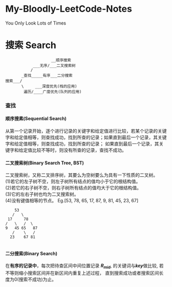 # My-Bloodly-LeetCode-Notes
You Only Look Lots of Times

# 搜索 Search

```
                    __顺序搜索
            ___无序/___二叉搜索树
           /
       _查找_____有序___二分搜索
搜索___/
       \     ___深度优先(栈的应用)
        遍历/____广度优先(队列的应用)   
```
### 查找
#### 顺序搜素(Sequential Search)
从第一个记录开始，逐个进行记录的关键字和给定值进行比较，若某个记录的关键字和给定值相等，则查找成功，找到所查的记录；如果直到最后一个记录，其关键字和给定值相等，则查找成功，找到所查的记录；
如果直到最后一个记录，其关键字和给定值比较不等时，则没有所查的记录，查找不成功。
#### 二叉搜索树(Binary Search Tree, BST)
二叉搜索树，又称二叉排序树，其要么为空树要么为具有一下性质的二叉树。
<br>(1)若它的左子树不空，则左子树所有结点的值均小于它的根结构值。
<br>(2)若它的右子树不空，则右子树所有结点的值均大于它的根结构值。
<br>(3)它的左右子树也均为二叉搜索树。
<br>(4)没有键值相等的节点。
Eg.[53, 78, 65, 17, 87, 9, 81, 45, 23, 67]
```
    53
   /   \
 17     78       
/   \   /  \
9   45 65   87
   /    \   / 
  23    67 81
           
```
#### 二分搜索(Binary Search)
在**有序的记录中**，每次把待查区间中间位置记录 ***R<sub>mid</sub>***, 的关键词与***key***做比较, 若不等则缩小搜索区间并在新区间内重复上述过程，
直到搜索成功或者搜索区间长度为0(搜索不成功)为止。


###



